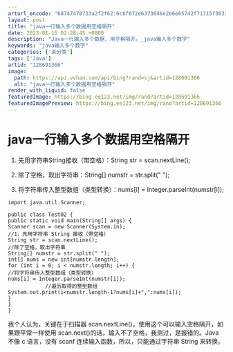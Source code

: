 ```yaml
---
arturl_encode: "68747470733a2f2f62:6c6f672e6373646e2e6e65742f71715f36333931373338302f:61727469636c652f64657461696c732f313238363931333636"
layout: post
title: "java一行输入多个数据用空格隔开"
date: 2023-01-15 02:28:45 +0800
description: "Java一行输入多个数据，用空格隔开。_java输入多个数字"
keywords: "java输入多个数字"
categories: ['未分类']
tags: ['Java']
artid: "128691366"
image:
  path: https://api.vvhan.com/api/bing?rand=sj&artid=128691366
  alt: "java一行输入多个数据用空格隔开"
render_with_liquid: false
featuredImage: https://bing.ee123.net/img/rand?artid=128691366
featuredImagePreview: https://bing.ee123.net/img/rand?artid=128691366
---
```


# java一行输入多个数据用空格隔开

1. 先用字符串String接收（带空格）：String str = scan.nextLine();

2. 除了空格，取出字符串：String[] numstr = str.split(" ");

3. 将字符串传入整型数组（类型转换）：nums[i] = Integer.parseInt(numstr[i]);

```plaintext
import java.util.Scanner;

public class Test02 {
public static void main(String[] args) {
Scanner scan = new Scanner(System.in);
//1、先用字符串 String 接收（带空格）
String str = scan.nextLine();
//除了空格，取出字符串
String[] numstr = str.split(" ");
int[] nums = new int[numstr.length];
for (int i = 0; i < numstr.length; i++) {
//将字符串传入整型数组（类型转换）
nums[i] = Integer.parseInt(numstr[i]);
            //遍历取得的整型数组
System.out.print(i<numstr.length-1?nums[i]+",":nums[i]);
}
}
}
```

我个人认为，关键在于扫描器 scan.nextLine()，使用这个可以输入空格隔开，如果跟平常一样使用 scan.next()的话，输入不了空格，我测过，是报错的。Java 不像 c 语言，没有 scanf 连续输入函数，所以，只能通过字符串 String 来转换。